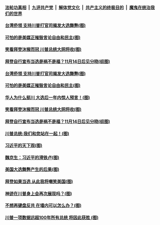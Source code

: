 

####  [法轮功真相](../../../../basic/blob/master/README.md?t=11111231) &nbsp;|&nbsp; [九评共产党](../../../../9ping.md/blob/master/README.md?t=11111231) &nbsp;|&nbsp; [解体党文化](../../../../jtdwh.md/blob/master/README.md?t=11111231)  &nbsp;|&nbsp; [共产主义的终极目的](../../../../gczydzjmd.md/blob/master/README.md?t=11111231) &nbsp;|&nbsp; [魔鬼在统治我们的世界](../../../../mgztzwmdsj.md/blob/master/README.md?t=11111231) 

#### [台湾侨领 支持川普打官司揭发大选舞弊(图)](../pages/p4/952156.md?t=11111231) 

#### [可怕的是美媒正摧毁言论自由和民主(图)](../pages/p4/952153.md?t=11111231) 

#### [笑看拜登沐猴而冠 川普总统大网将收(图)](../pages/p4/952147.md?t=11111231) 

#### [拜登自行宣布当选是祸不是福？11月14日后见分晓(组图)](../pages/p4/952120.md?t=11111231) 




#### [台湾侨领 支持川普打官司揭发大选舞弊(图)](../pages/p4/952156.md?t=11111231) 

#### [可怕的是美媒正摧毁言论自由和民主(图)](../pages/p4/952153.md?t=11111231) 

#### [华人为什么挺川 大选后一年内惊人预言！(图)](../pages/p4/952149.md?t=11111231) 

#### [笑看拜登沐猴而冠 川普总统大网将收(图)](../pages/p4/952147.md?t=11111231) 

#### [拜登自行宣布当选是祸不是福？11月14日后见分晓(组图)](../pages/p4/952120.md?t=11111231) 

#### [川普总统:我们和您站在一起！(图)](../pages/p4/952139.md?t=11111231) 





#### [习近平的天下观(图)](../pages/p4/951999.md?t=11111231) 

#### [魏京生：习近平的滑铁卢(图)](../pages/p4/952005.md?t=11111231) 

#### [美国大选舞弊产生的后果(图)](../pages/p4/952004.md?t=11111231) 

#### [拜登如果当选 从此我将嘲笑美国(图)](../pages/p4/952003.md?t=11111231) 

#### [神迹在川普身上会再次展现吗？(图)](../pages/p4/951995.md?t=11111231) 

#### [不想再键盘反共 在墙内可以怎么办？(图)](../pages/p4/951898.md?t=11111231) 

#### [川普一项数据远超100年所有总统 将因此获胜 (图)](../pages/p4/951954.md?t=11111231) 



